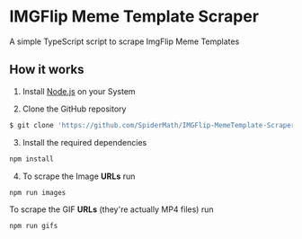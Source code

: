 # IMGFlip Meme Template Scraper

A simple TypeScript script to scrape ImgFlip Meme Templates

## How it works

1. Install [Node.js](https://nodejs.org) on your System

2. Clone the GitHub repository
```sh
$ git clone 'https://github.com/SpiderMath/IMGFlip-MemeTemplate-Scraper.git'
```

3. Install the required dependencies
```sh
npm install
```

4. To scrape the Image **URLs** run 
```sh
npm run images
```

To scrape the GIF **URLs** (they're actually MP4 files) run
```sh
npm run gifs
```
